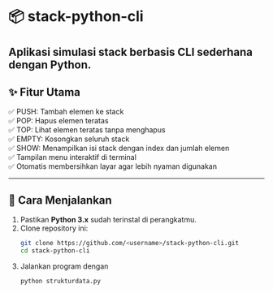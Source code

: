 # 📦 stack-python-cli

Aplikasi simulasi stack berbasis CLI sederhana dengan Python.
---

## ✨ Fitur Utama

✅ PUSH: Tambah elemen ke stack  
✅ POP: Hapus elemen teratas  
✅ TOP: Lihat elemen teratas tanpa menghapus  
✅ EMPTY: Kosongkan seluruh stack  
✅ SHOW: Menampilkan isi stack dengan index dan jumlah elemen  
✅ Tampilan menu interaktif di terminal  
✅ Otomatis membersihkan layar agar lebih nyaman digunakan

---

## 🚀 Cara Menjalankan

1. Pastikan **Python 3.x** sudah terinstal di perangkatmu.
2. Clone repository ini:
   ```bash
   git clone https://github.com/<username>/stack-python-cli.git
   cd stack-python-cli
3. Jalankan program dengan
   ```bash
   python strukturdata.py
